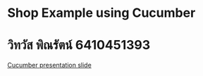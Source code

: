 # Shop Example using Cucumber
# วิทวัส พิณรัตน์ 6410451393

[Cucumber presentation slide](https://github.com/ladyusa/cucumber-atm/blob/master/cucumber.pdf)

